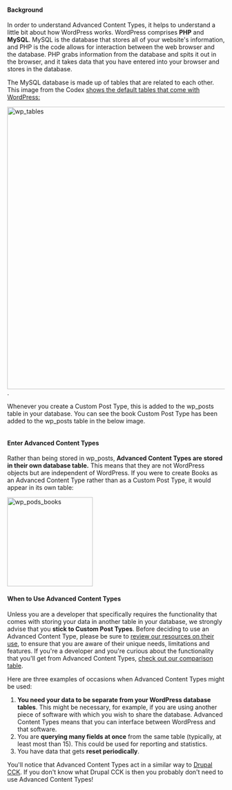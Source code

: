 <h4>Background</h4>
In order to understand Advanced Content Types, it helps to understand a little bit about how WordPress works. WordPress comprises <strong>PHP</strong> and <strong>MySQL</strong>. MySQL is the database that stores all of your website's information, and PHP is the code allows for interaction between the web browser and the database. PHP grabs information from the database and spits it out in the browser, and it takes data that you have entered into your browser and stores in the database.

The MySQL database is made up of tables that are related to each other. This image from the Codex <a href="http://codex.wordpress.org/Database_Description">shows the default tables that come with WordPress:</a>

<a href="http://pods.io/files/2013/02/wp_tables.png"><img class="alignnone  wp-image-60" src="http://pods.io/files/2013/02/wp_tables.png" alt="wp_tables" width="647" height="653" /></a>.

Whenever you create a Custom Post Type, this is added to the wp_posts table in your database. You can see the book Custom Post Type has been added to the wp_posts table in the below image.

<a href="http://pods.io/files/2013/02/wp_post.jpg"><img src="http://pods.io/files/2013/02/wp_post.jpg" alt="" /></a>
<h4>Enter Advanced Content Types</h4>
Rather than being stored in wp_posts, <strong>Advanced Content Types are stored in their own database table.</strong> This means that they are not WordPress objects but are independent of WordPress. If you were to create Books as an Advanced Content Type rather than as a Custom Post Type, it would appear in its own table:

<a href="http://pods.io/files/2013/02/wp_pods_books.jpg"><img class="alignnone size-full wp-image-58" src="http://pods.io/files/2013/02/wp_pods_books.jpg" alt="wp_pods_books" width="198" height="206" /></a>
<h4>When to Use Advanced Content Types</h4>
Unless you are a developer that specifically requires the functionality that comes with storing your data in another table in your database, we strongly advise that you <strong>stick to Custom Post Types</strong>. Before deciding to use an Advanced Content Type, please be sure to <a href="http://pods.io/tutorials/choosing-pods-advanced-content-types-and-pods-pages/">review our resources on their use</a>, to ensure that you are aware of their unique needs, limitations and features. If you're a developer and you're curious about the functionality that you'll get from Advanced Content Types, <a title="Compare Storage Types" href="http://pods.io/docs/comparisons/compare-storage-types/">check out our comparison table</a>.

Here are three examples of occasions when Advanced Content Types might be used:
<ol>
	<li><strong>You need your data to be separate from your WordPress database tables</strong>. This might be necessary, for example, if you are using another piece of software with which you wish to share the database. Advanced Content Types means that you can interface between WordPress and that software.</li>
	<li>You are <strong>querying many fields at once</strong> from the same table (typically, at least most than 15). This could be used for reporting and statistics.</li>
	<li>You have data that gets <strong>reset periodically</strong>.</li>
</ol>
You'll notice that Advanced Content Types act in a similar way to <a href="http://learnbythedrop.com/drop/86">Drupal CCK</a>. If you don't know what Drupal CCK is then you probably don't need to use Advanced Content Types!

&nbsp;
